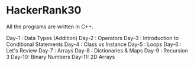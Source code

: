 # HackerRank30
All the programs are written in C++.

Day-1 : Data Types (Addition)
Day-2 : Operators
Day-3 : Introduction to Conditional Statements
Day-4 : Class vs Instance
Day-5 : Loops
Day-6 : Let's Review
Day-7 : Arrays
Day-8 : Dictionaries & Maps
Day-9 : Recursion 3
Day-10: Binary Numbers
Day-11: 2D Arrays
